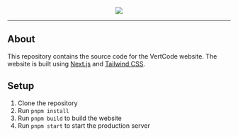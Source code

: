 <p align="center">
    <img src="https://cdn.vertcodedevelopment.com/logo-text.png"/>
</p>

---

## About

This repository contains the source code for the VertCode website. The website is built using [Next.js](https://nextjs.org/) and [Tailwind CSS](https://tailwindcss.com/).

## Setup

1. Clone the repository
2. Run `pnpm install`
3. Run `pnpm build` to build the website
4. Run `pnpm start` to start the production server
